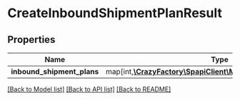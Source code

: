 # CreateInboundShipmentPlanResult

## Properties
Name | Type | Description | Notes
------------ | ------------- | ------------- | -------------
**inbound_shipment_plans** | map[int,[**\CrazyFactory\SpapiClient\Model\InboundShipmentPlan**](InboundShipmentPlan.md)] |  | [optional] 

[[Back to Model list]](../README.md#documentation-for-models) [[Back to API list]](../README.md#documentation-for-api-endpoints) [[Back to README]](../README.md)



